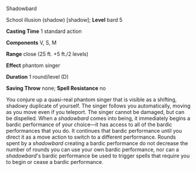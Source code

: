 Shadowbard

School illusion (shadow) [shadow]; **Level** bard 5

**Casting Time** 1 standard action

**Components** V, S, M

**Range** close (25 ft. +5 ft./2 levels)

**Effect** phantom singer

**Duration** 1 round/level (D)

**Saving Throw** none; **Spell Resistance** no

You conjure up a quasi-real phantom singer that is visible as a shifting, shadowy duplicate of yourself. The singer follows you automatically, moving as you move even if you teleport. The singer cannot be damaged, but can be dispelled. When a _shadowbard_ comes into being, it immediately begins a bardic performance of your choice—it has access to all of the bardic performances that you do. It continues that bardic performance until you direct it as a move action to switch to a different performance. Rounds spent by a _shadowbard_ creating a bardic performance do not decrease the number of rounds you can use your own bardic performance, nor can a _shadowbard_'s bardic performance be used to trigger spells that require you to begin or cease a bardic performance.

